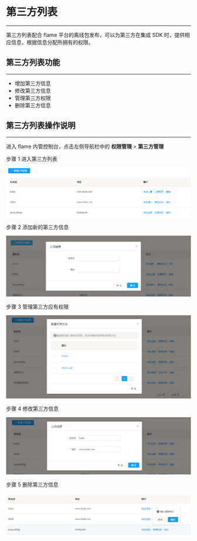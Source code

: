 # 第三方列表

---

第三方列表配合 flame 平台的离线包发布，可以为第三方在集成 SDK 时，提供相应信息，根据信息分配所拥有的权限。

## 第三方列表功能

---

* 增加第三方信息
* 修改第三方信息
* 管理第三方权限
* 删除第三方信息

## 第三方列表操作说明

---

进入 flame 内管控制台，点击左侧导航栏中的 **权限管理** > **第三方管理**

步骤 1 进入第三方列表

![第三方列表](./../images/thirdParty1.png)

步骤 2 添加新的第三方信息

![增加新的第三方信息](./../images/thirdParty2.png)

步骤 3 管理第三方应有权限

![管理第三方权限](./../images/thirdParty3.png)

步骤 4 修改第三方信息

![修改第三方信息](./../images/thirdParty4.png)

步骤 5 删除第三方信息

![删除第三方信息](./../images/thirdParty5.png)